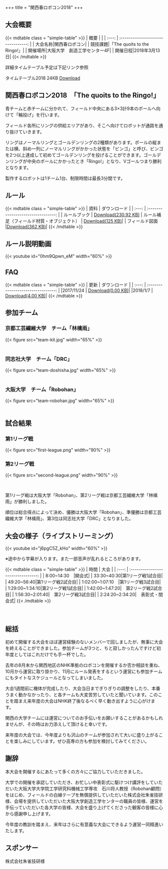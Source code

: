 +++
title = "関西春ロボコン2018"
+++


## 大会概要
{{< mdtable class = "simple-table" >}}
| 概要 |  |
| :---: | :--------------------------------: |
| 大会名称|関西春ロボコン|
| 競技課題|「The quoits to the Ringo!」|
| 開催場所|大阪大学　創造工学センター4F|
| 開催日程|2018年3月13日|
{{< /mdtable >}}

詳細タイムテーブル予定は下記リンク参照

タイムテーブル2018 24KB
[Download](https://drive.google.com/file/d/1d2snCf2-Pe3c_ghdphV1ywBC7gGPJp7X/view?usp=sharing)


## 関西春ロボコン2018　「The quoits to the Ringo!」

青チームと赤チームに分かれて、フィールド中央にある3×3計9本のポールへ向けて「輪投げ」を行います。

フィールド各所にリングの供給エリアがあり、そこへ向けてロボットが通路を通り抜けていきます。

リングはノーマルリングとゴールデンリングの2種類があります。ポールの縦または横、斜め一列にノーマルリングがかかった状態を「ビンゴ」と呼び、ビンゴを2つ以上達成して初めてゴールデンリングを投げることができます。ゴールデンリングが中央のポールにかかったとき「Ringo!」となり、Vゴールつまり勝利となります。

製作するロボットは1チーム1台、制限時間は最長3分間です。


## ルール
{{< mdtable class = "simple-table" >}}
| 資料 | ダウンロード |
| :---: | :--------------------------------: |
| ルールブック | [Download(230.92 KB)](https://drive.google.com/open?id=0ByKgeNt04rIObDhfS3VQeGNGNVk)
| ルール補足（フィールド材質・オブジェクト） | [Download(125 KB)](https://drive.google.com/open?id=0ByKgeNt04rIOOXBmRk14LWR4U2s)|
| フィールド図面  |[Download(362 KB)](https://drive.google.com/open?id=0ByKgeNt04rIOZDVkRkR1SzJJTW8)|
{{< /mdtable >}}

## ルール説明動画

{{< youtube id="0hm9Qpwn_eM"  width="60%" >}}

## FAQ
{{< mdtable class = "simple-table" >}}
| 更新 | ダウンロード |
| :---: | :--------------------------------: |
|2017/11/24 | [Download(0.00 KB)](https://drive.google.com/open?id=1k4ASBXjNWO71TDa4z0WdVtsul5Tj_zFs)|
|2018/1/7  |  [Download(4.00 KB)](https://drive.google.com/open?id=1AgPT1Z7LnfLqTNgUBc_FD4i15BOboQIf)|
{{< /mdtable >}}

## 参加チーム

### 京都工芸繊維大学　チーム「林檎雨」

{{< figure src="team-kit.jpg" width="65%" >}}
<br>
<br>

### 同志社大学　チーム「DRC」

{{< figure src="team-doshisha.jpg" width="65%" >}}
<br>
<br>

### 大阪大学　チーム「Robohan」

{{< figure src="team-robohan.jpg" width="65%" >}}
<br>
<br>

## 試合結果

### 第1リーグ戦

 {{< figure src="first-league.png" width="90%" >}}

### 第2リーグ戦

 {{< figure src="second-league.png" width="90%" >}}

<br>

第1リーグ戦は大阪大学「Robohan」、第2リーグ戦は京都工芸繊維大学「林檎雨」が勝利しました。

順位は総合得点によって決め、優勝は大阪大学「Robohan」、準優勝は京都工芸繊維大学「林檎雨」、第3位は同志社大学「DRC」となりました。

## 大会の様子（ライブストリーミング）

{{< youtube id="j6pgC5Z_kHo"  width="60%" >}}


※途中から字幕が入ります。また一部音声が乱れるところがあります。

{{< mdtable class = "simple-table" >}}
| 時間  |         大会         |
| :---: | :--------------------------------: |
| 8:00~14:30　|開会式|
| 33:30~40:30|第1リーグ戦1試合目|
| 49:20~56:40|第1リーグ戦2試合目|
| 1:02:00~1:07:10　|第1リーグ戦3試合目|
| 1:29:00~1:34:10|第2リーグ戦1試合目|
| 1:42:00~1:47:20|　第2リーグ戦2試合目|
| 1:56:30~2:01:40|　第2リーグ戦3試合目|
| 2:24:20~2:34:20|　表彰式・閉会式|
{{< /mdtable >}}

　
## 総括

初めて開催する大会をほぼ運営経験のないメンバーで回しましたが、無事に大会を終えることができました。参加チームが3つと、ちと寂しかったんですけど初年度としてはこれだけでも手一杯でした。

去年の8月末から関西地区のNHK準拠のロボコンを開催するか否か相談を重ね、10月から運営に取り掛かり、11月にルール発表をするという運営にも参加チームにもタイトなスケジュールとなってしまいました。

大会1週間前に機体が完成したり、大会当日までぎりぎりの調整をしたり、本番うまく動かなかったり、と各チームも大変苦労していたと聞いています。このことを踏まえ来年度の大会はNHK終了後なるべく早く動き出すように心がけます。

関西の大学チームには運営についてのお手伝いをお願いすることがあるかもしれませんが、その時はお力添えして頂けると幸いです。

来年度の大会では、今年度よりも沢山のチームが参加されて大いに盛り上がることを楽しみにしています。ぜひ高専の方も参加を検討してみてください。


## 謝辞

本大会を開催するにあたって多くの方々にご協力していただきました。

大学での開催を承認していただき、お忙しい中表彰式に駆けつけ講評をしていただいた大阪大学大学院工学研究科機械工学専攻　石川将人教授（Robohan顧問）をはじめ、フィールドの白線テープを無償提供していただいた株式会社朱雀技研様、会場を提供していただいた大阪大学創造工学センターの職員の皆様、運営を手伝っていただいた各大学の皆様、大会を盛り上げてくださった観客の皆様に心から感謝申し上げます。

今年度の教訓を踏まえ、来年はさらに有意義な大会にできるよう運営一同精進いたします。

## スポンサー
株式会社朱雀技研様